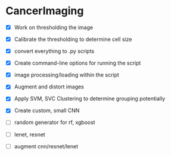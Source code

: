 # CancerImaging
- [X] Work on thresholding the image
- [X] Calibrate the thresholding to determine cell size
- [X] convert everything to .py scripts
- [X] Create command-line options for running the script 
- [X] image processing/loading within the script
- [X] Augment and distort images 
- [X] Apply SVM, SVC Clustering to determine grouping potentially
- [X] Create custom, small CNN 
- [ ] random generator for rf,  xgboost
- [ ] lenet, resnet 
- [ ] augment cnn/resnet/lenet


